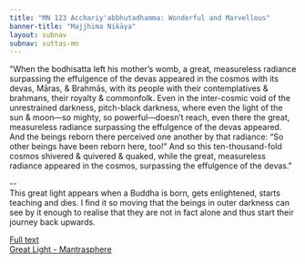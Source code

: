 ```yaml
---
title: "MN 123 Acchariy'abbhutadhamma: Wonderful and Marvellous"
banner-title: "Majjhima Nikāya" 
layout: subnav 
subnav: suttas-mn 
---
```


"When the bodhisatta left his mother’s womb, a great, measureless radiance surpassing the effulgence of the devas appeared in the cosmos with its devas, Māras, & Brahmās, with its people with their contemplatives & brahmans, their royalty & commonfolk. Even in the inter-cosmic void of the unrestrained darkness, pitch-black darkness, where even the light of the sun & moon—so mighty, so powerful—doesn’t reach, even there the great, measureless radiance surpassing the effulgence of the devas appeared. And the beings reborn there perceived one another by that radiance: “So other beings have been reborn here, too!” And so this ten-thousand-fold cosmos shivered & quivered & quaked, while the great, measureless radiance appeared in the cosmos, surpassing the effulgence of the devas."


--  
This great light appears when a Buddha is born, gets enlightened, starts teaching and dies. I find it so moving that the beings in outer darkness can see by it enough to realise that they are not in fact alone and thus start their journey back upwards. 

[Full text](https://www.dhammatalks.org/suttas/MN/MN123.html)  
[Great Light - Mantrasphere](/pages/mantrasphere/great-light.html)
